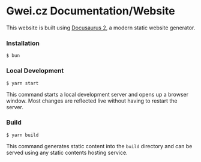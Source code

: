 # Gwei.cz Documentation/Website

This website is built using [Docusaurus 2](https://docusaurus.io/), a modern static website generator.

### Installation

```
$ bun
```

### Local Development

```
$ yarn start
```

This command starts a local development server and opens up a browser window. Most changes are reflected live without having to restart the server.

### Build

```
$ yarn build
```

This command generates static content into the `build` directory and can be served using any static contents hosting service.

